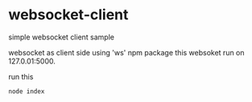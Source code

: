 # websocket-client
simple websocket client sample

websocket as client side using 'ws' npm package this websoket run on 127.0.01:5000.

run this
```
node index
```
